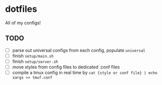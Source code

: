 # dotfiles
All of my configs!

## TODO
- [ ] parse out universal configs from each config, populate `universal`
- [ ] finish `setup/main.sh`
- [ ] finish `setup/server.sh`
- [ ] move styles from config files to dedicated .conf files
- [ ] compile a tmux config in real time by `cat {style or conf file} | echo xargs >> tmuf.conf`

